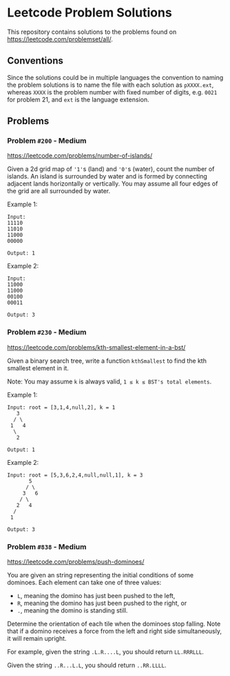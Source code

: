 # Leetcode Problem Solutions

This repository contains solutions to the problems found on https://leetcode.com/problemset/all/.

## Conventions

Since the solutions could be in multiple languages the convention to naming the problem solutions is to name the file with each solution as `pXXXX.ext`, whereas `XXXX` is the problem number with fixed number of digits, e.g. `0021` for problem 21, and `ext` is the language extension.

## Problems

### Problem `#200` - Medium

https://leetcode.com/problems/number-of-islands/

Given a 2d grid map of `'1'`s (land) and `'0'`s (water), count the number of islands. An island is surrounded by water and is formed by connecting adjacent lands horizontally or vertically. You may assume all four edges of the grid are all surrounded by water.

Example 1:

```
Input:
11110
11010
11000
00000

Output: 1
```

Example 2:

```
Input:
11000
11000
00100
00011

Output: 3
```

### Problem `#230` - Medium

https://leetcode.com/problems/kth-smallest-element-in-a-bst/

Given a binary search tree, write a function `kthSmallest` to find the kth smallest element in it.

Note:
You may assume `k` is always valid, `1 ≤ k ≤ BST's total elements`.

Example 1:
```
Input: root = [3,1,4,null,2], k = 1
   3
  / \
 1   4
  \
   2

Output: 1
```

Example 2:
```
Input: root = [5,3,6,2,4,null,null,1], k = 3
       5
      / \
     3   6
    / \
   2   4
  /
 1

Output: 3
```

### Problem `#838` - Medium

https://leetcode.com/problems/push-dominoes/

You are given an string representing the initial conditions of some dominoes. Each element can take one of three values:

- `L`, meaning the domino has just been pushed to the left,
- `R`, meaning the domino has just been pushed to the right, or
- `.`, meaning the domino is standing still.

Determine the orientation of each tile when the dominoes stop falling. Note that if a domino receives a force from the left and right side simultaneously, it will remain upright.

For example, given the string `.L.R....L`, you should return `LL.RRRLLL`.

Given the string `..R...L.L`, you should return `..RR.LLLL`.
